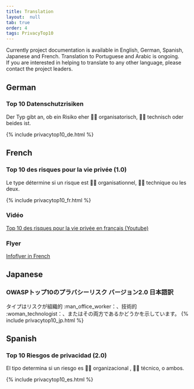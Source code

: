 ```yaml
---
title: Translation
layout:  null
tab: true
order: 4
tags: PrivacyTop10
---
```

Currently project documentation is available in English, German, Spanish, Japanese and French. Translation to Portuguese and Arabic is ongoing.<br>
If you are interested in helping to translate to any other language, please contact the project leaders.
## German
### Top 10 Datenschutzrisiken
Der Typ gibt an, ob ein Risiko eher :man_office_worker: organisatorisch, :woman_technologist: technisch oder beides ist.

{% include privacytop10_de.html %}
<!--
### Flyer
[Infoflyer in German](/assets/images/Top_10_Privacy_Risks_German.png)
-->

## French
### Top 10 des risques pour la vie privée (1.0)
Le type détermine si un risque est :man_office_worker: organisationnel, :woman_technologist: technique ou les deux.

{% include privacytop10_fr.html %}

### Vidéo
[Top 10 des risques pour la vie privée en français (Youtube)](https://youtu.be/babi0T0xQ2Y)

### Flyer
[Infoflyer in French](Top_10_Privacy_Risks_French.jpg)

## Japanese
### OWASPトップ10のプラバシーリスク バージョン2.0 日本語訳
タイプはリスクが組織的 :man_office_worker：、技術的 :woman_technologist：、またはその両方であるかどうかを示しています。
{% include privacytop10_jp.html %}

## Spanish
### Top 10 Riesgos de privacidad (2.0)
El tipo determina si un riesgo es :man_office_worker: organizacional , :woman_technologist: técnico, o ambos. 

{% include privacytop10_es.html %}

